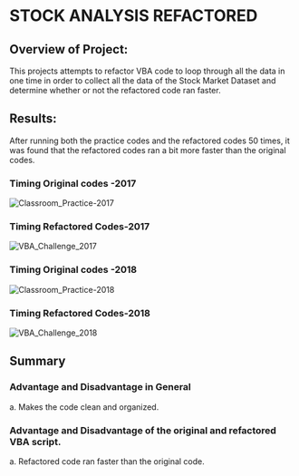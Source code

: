 # **STOCK ANALYSIS REFACTORED**

## **Overview of Project:**
This projects attempts to refactor VBA code to loop through all the data in one time in order to collect all the data of the Stock Market Dataset and determine whether or not the refactored code ran faster.

## **Results:**

After running both the practice codes and the refactored codes 50 times, it was found that the refactored codes ran a bit more faster than the original codes. 

### **Timing Original codes -2017**
![Classroom_Practice-2017](https://user-images.githubusercontent.com/85258893/123573894-d5657c00-d79c-11eb-9b0b-37522ad7f7bb.png)
### **Timing Refactored Codes-2017**
![VBA_Challenge_2017](https://user-images.githubusercontent.com/85258893/123574077-37be7c80-d79d-11eb-9a94-30aa417c3473.png)
### **Timing Original codes -2018**
![Classroom_Practice-2018](https://user-images.githubusercontent.com/85258893/123573895-d5657c00-d79c-11eb-9927-6a538a79d3b6.png)
### **Timing Refactored Codes-2018**
![VBA_Challenge_2018](https://user-images.githubusercontent.com/85258893/123574080-37be7c80-d79d-11eb-9cbe-096a82278ec6.png)

## Summary
### Advantage and Disadvantage in General
a. Makes the code clean and organized.
### Advantage and Disadvantage of the original and refactored VBA script. 
a. Refactored code ran faster than the original code.
